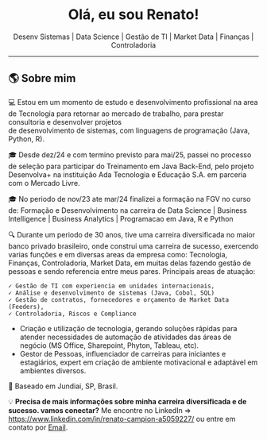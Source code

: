 <h1 align="center"> Olá, eu sou Renato!</h1>

<p align="center">
   Desenv Sistemas |  Data Science |  Gestão de TI  |  Market Data |  Finanças |  Controladoria 
</p>

---

## 🌎 Sobre mim  

💻 Estou em um momento de estudo e desenvolvimento profissional na area de Tecnologia para retornar ao mercado de trabalho, para prestar consultoria e desenvolver projetos  
    de desenvolvimento de sistemas, com linguagens de programação (Java, Python, R).
    
🎓 Desde dez/24 e com termino previsto para mai/25, passei no processo de seleção para participar do Treinamento em Java Back-End, pelo projeto Desenvolva+ na instituição Ada Tecnologia     e Educação S.A. em parceria com o Mercado Livre. 

🎓 No periodo de nov/23 ate mar/24 finalizei a formação na FGV no curso de: Formação e Desenvolvimento na carreira de Data Science | Business Intelligence | Business Analytics |             Programacao em Java, R e Python
    
🔍 Durante um periodo de 30 anos, tive uma carreira diversificada no maior banco privado brasileiro, onde construi uma carreira de sucesso, exercendo varias funções e em diversas areas 
    da empresa como: Tecnologia, Finanças, Controladoria, Market Data, em muitas delas fazendo gestão de pessoas e sendo referencia entre meus pares. 
    Principais areas de atuação:

    ✓ Gestão de TI com experiencia em unidades internacionais,
    ✓ Análise e desenvolvimento de sistemas (Java, Cobol, SQL)
    ✓ Gestão de contratos, fornecedores e orçamento de Market Data (Feeders),
    ✓ Controladoria, Riscos e Compliance

   - Criação e utilização de tecnologia, gerando soluções rápidas para atender necessidades de automação de atividades das áreas de negócio (MS Office, Sharepoint, Phyton, Tableau, etc).
   - Gestor de Pessoas, influenciador de carreiras para iniciantes e estagiários, expert em criação de ambiente motivacional e adaptável em ambientes diversos.
        
📍 Baseado em Jundiai, SP, Brasil.  

💡 **Precisa de mais informações sobre minha carreira diversificada e de sucesso. vamos conectar?** 
     Me encontre no LinkedIn => https://www.linkedin.com/in/renato-campion-a5059227/ ou entre em contato por [Email](mailto:campionr6@gmail.com).  





